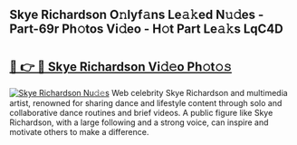 ## Skye Richardson O𝚗lyf𝚊ns Le𝚊𝚔ed N𝚞𝚍es - Part-69r Ph𝚘tos Vi𝚍eo - H𝚘t Part Le𝚊𝚔s LqC4D

# <h2><a href="http://hf6t0e.feru.top/?c=Skye+Richardson">🔗 👉 🔴 Skye Richardson Vi𝚍𝚎o Ph𝚘t𝚘𝚜</a></h2>

[![Skye Richardson Nu𝚍𝚎s](https://i.imgur.com/0TWrTi3.gif)](http://hf6t0e.feru.top/?c=Skye+Richardson)
Web celebrity Skye Richardson and multimedia artist, renowned for sharing dance and lifestyle content through solo and collaborative dance routines and brief videos. A public figure like Skye Richardson, with a large following and a strong voice, can inspire and motivate others to make a difference. 

